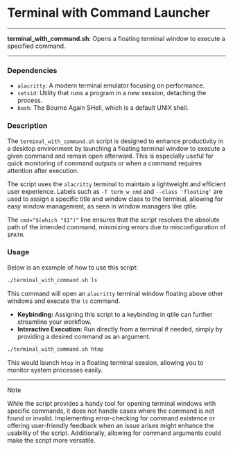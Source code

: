# Terminal with Command Launcher

---

**terminal_with_command.sh**: Opens a floating terminal window to execute a specified command.

---

### Dependencies

- `alacritty`: A modern terminal emulator focusing on performance.
- `setsid`: Utility that runs a program in a new session, detaching the process.
- `bash`: The Bourne Again SHell, which is a default UNIX shell.

### Description

The `terminal_with_command.sh` script is designed to enhance productivity in a desktop environment by launching a floating terminal window to execute a given command and remain open afterward. This is especially useful for quick monitoring of command outputs or when a command requires attention after execution.

The script uses the `alacritty` terminal to maintain a lightweight and efficient user experience. Labels such as `-T term_w_cmd` and `--class 'floating'` are used to assign a specific title and window class to the terminal, allowing for easy window management, as seen in window managers like qtile.

The `cmd="$(which "$1")"` line ensures that the script resolves the absolute path of the intended command, minimizing errors due to misconfiguration of `$PATH`.

### Usage

Below is an example of how to use this script:

```bash
./terminal_with_command.sh ls
```

This command will open an `alacritty` terminal window floating above other windows and execute the `ls` command.

- **Keybinding:** Assigning this script to a keybinding in qtile can further streamline your workflow.
- **Interactive Execution:** Run directly from a terminal if needed, simply by providing a desired command as an argument.

```bash
./terminal_with_command.sh htop
```

This would launch `htop` in a floating terminal session, allowing you to monitor system processes easily.

---

> [!NOTE]  
> While the script provides a handy tool for opening terminal windows with specific commands, it does not handle cases where the command is not found or invalid. Implementing error-checking for command existence or offering user-friendly feedback when an issue arises might enhance the usability of the script. Additionally, allowing for command arguments could make the script more versatile.